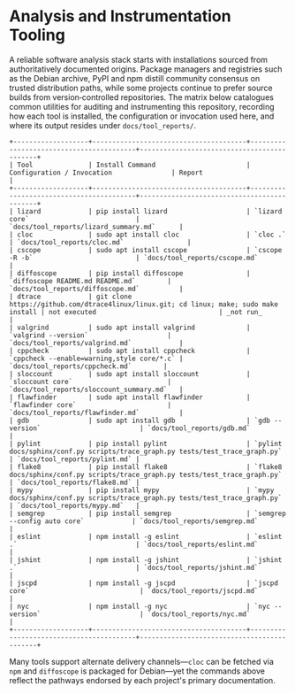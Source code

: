# Analysis and Instrumentation Tooling

A reliable software analysis stack starts with installations sourced from authoritatively documented origins. Package managers and registries such as the Debian archive, PyPI and npm distill community consensus on trusted distribution paths, while some projects continue to prefer source builds from version‑controlled repositories. The matrix below catalogues common utilities for auditing and instrumenting this repository, recording how each tool is installed, the configuration or invocation used here, and where its output resides under `docs/tool_reports/`.

```
+-------------------+---------------------------------------+-----------------------------------------+--------------------------------------------+
| Tool              | Install Command                       | Configuration / Invocation               | Report                                     |
+-------------------+---------------------------------------+-----------------------------------------+--------------------------------------------+
| lizard            | pip install lizard                    | `lizard core`                           | `docs/tool_reports/lizard_summary.md`      |
| cloc              | sudo apt install cloc                 | `cloc .`                                | `docs/tool_reports/cloc.md`                |
| cscope            | sudo apt install cscope               | `cscope -R -b`                          | `docs/tool_reports/cscope.md`              |
| diffoscope        | pip install diffoscope                | `diffoscope README.md README.md`        | `docs/tool_reports/diffoscope.md`          |
| dtrace            | git clone https://github.com/dtrace4linux/linux.git; cd linux; make; sudo make install | not executed                               | _not run_                                  |
| valgrind          | sudo apt install valgrind             | `valgrind --version`                    | `docs/tool_reports/valgrind.md`            |
| cppcheck          | sudo apt install cppcheck             | `cppcheck --enable=warning,style core/*.c` | `docs/tool_reports/cppcheck.md`        |
| sloccount         | sudo apt install sloccount            | `sloccount core`                        | `docs/tool_reports/sloccount_summary.md`   |
| flawfinder        | sudo apt install flawfinder           | `flawfinder core`                       | `docs/tool_reports/flawfinder.md`          |
| gdb               | sudo apt install gdb                  | `gdb --version`                         | `docs/tool_reports/gdb.md`                 |
| pylint            | pip install pylint                    | `pylint docs/sphinx/conf.py scripts/trace_graph.py tests/test_trace_graph.py` | `docs/tool_reports/pylint.md` |
| flake8            | pip install flake8                    | `flake8 docs/sphinx/conf.py scripts/trace_graph.py tests/test_trace_graph.py` | `docs/tool_reports/flake8.md` |
| mypy              | pip install mypy                      | `mypy docs/sphinx/conf.py scripts/trace_graph.py tests/test_trace_graph.py`   | `docs/tool_reports/mypy.md`   |
| semgrep           | pip install semgrep                   | `semgrep --config auto core`            | `docs/tool_reports/semgrep.md`             |
| eslint            | npm install -g eslint                 | `eslint .`                              | `docs/tool_reports/eslint.md`              |
| jshint            | npm install -g jshint                 | `jshint .`                              | `docs/tool_reports/jshint.md`              |
| jscpd             | npm install -g jscpd                  | `jscpd core`                            | `docs/tool_reports/jscpd.md`               |
| nyc               | npm install -g nyc                    | `nyc --version`                         | `docs/tool_reports/nyc.md`                 |
+-------------------+---------------------------------------+-----------------------------------------+--------------------------------------------+
```

Many tools support alternate delivery channels—`cloc` can be fetched via `npm` and `diffoscope` is packaged for Debian—yet the commands above reflect the pathways endorsed by each project's primary documentation.
